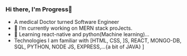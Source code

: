 ### Hi there, I'm Progress👋

- A medical Doctor turned Software Engineer 
- 🔭 I’m currently working on MERN stack proJects.
- 🌱 Learning react-native and python(Machine learning)...
- Technologies I am familiar with [HTML, CSS, ]S, REACT, MONGO-DB, SQL, PYTHON, NODE JS, EXPRESS,...{a bit of JAVA} ]




<!--
**lilsaintdenzel/lilsaintdenzel** is a ✨ _special_ ✨ repository because its `README.md` (this file) appears on your GitHub profile.

Here are some ideas to get you started:

- 🔭 I’m currently working on mern stack proects ...
- 🌱 I’m currently learning reactnative and python(Machine learning)...
- 👯 I’m looking to collaborate on fullstack javascript projects, 
 am also open for job opportunities  ...

-->
